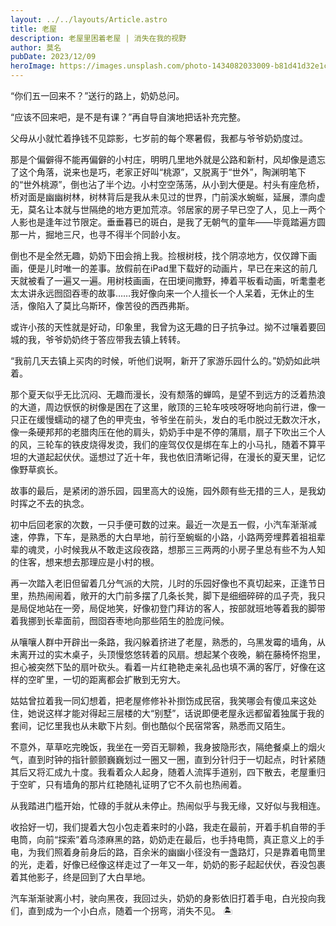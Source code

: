 ```yaml
---
layout: ../../layouts/Article.astro
title: 老屋
description: 老屋里困着老屋 | 消失在我的视野
author: 莫名
pubDate: 2023/12/09
heroImage: https://images.unsplash.com/photo-1434082033009-b81d41d32e1c?q=80&w=1470&auto=format&fit=crop
---
```


“你们五一回来不？”送行的路上，奶奶总问。

“应该不回来吧，是不是有课？”再自导自演地把话补充完整。

父母从小就忙着挣钱不见踪影，七岁前的每个寒暑假，我都与爷爷奶奶度过。

那是个偏僻得不能再偏僻的小村庄，明明几里地外就是公路和新村，风却像是遗忘了这个角落，说来也是巧，老家正好叫“桃源”，又脱离于“世外”，陶渊明笔下的“世外桃源”，倒也沾了半个边。小村空空荡荡，从小到大便是。村头有座危桥，桥对面是幽幽树林，树林背后是我从未见过的世界，门前溪水蜿蜒，延展，漂向虚无，莫名让本就与世隔绝的地方更加荒凉。邻居家的房子早已空了人，见上一两个人影也是逢年过节限定。垂垂暮已的斑白，是我了无朝气的童年——毕竟踏遍方圆那一片，掘地三尺，也寻不得半个同龄小友。

倒也不是全然无趣，奶奶下田会捎上我。捡根树枝，找个阴凉地方，仅仅蹲下画画，便是儿时唯一的差事。放假前在iPad里下载好的动画片，早已在来这的前几天就被看了一遍又一遍。用树枝画画，在田埂间撒野，捧着平板看动画，听耄耋老太太讲永远囫囵吞枣的故事……我好像向来一个人擅长一个人呆着，无休止的生活，像陷入了莫比乌斯环，像苦役的西西弗斯。

或许小孩的天性就是好动，印象里，我曾为这无趣的日子抗争过。拗不过嚷着要回城的我，爷爷奶奶终于答应带我去镇上转转。

“我前几天去镇上买肉的时候，听他们说啊，新开了家游乐园什么的。”奶奶如此哄着。

那个夏天似乎无比沉闷、无趣而漫长，没有颓落的蝉鸣，是望不到远方的泛着热浪的大道，周边恹恹的树像是困在了这里，敞顶的三轮车吱吱呀呀地向前行进，像一只正在缓慢蠕动的褪了色的甲壳虫，爷爷坐在前头，发白的毛巾脱过无数次汗水，像一条硬邦邦的老腊肉压在他的肩头，奶奶手中是不停的蒲扇，扇子下吹出三个人的风，三轮车的铁皮烧得发烫，我们的座驾仅仅是绑在车上的小马扎，随着不算平坦的大道起起伏伏。遥想过了近十年，我也依旧清晰记得，在漫长的夏天里，记忆像野草疯长。

故事的最后，是紧闭的游乐园，园里高大的设施，园外颇有些无措的三人，是我幼时挥之不去的执念。

初中后回老家的次数，一只手便可数的过来。最近一次是五一假，小汽车渐渐减速，停靠，下车，是熟悉的大白旱地，前行至蜿蜒的小路，小路两旁埋葬着祖祖辈辈的魂灵，小时候我从不敢走这段夜路，想那三三两两的小房子里总有些不为人知的住客，想来想去那理应是小村的根。

再一次踏入老旧但留着几分气派的大院，儿时的乐园好像也不真切起来，正逢节日里，热热闹闹着，敞开的大门前多摆了几条长凳，脚下是细细碎碎的瓜子壳，我只是局促地站在一旁，局促地笑，好像初登门拜访的客人，按部就班地等着我的脚带着我挪到长辈面前，囫囵吞枣地向那些陌生的脸庞问候。

从嚷嚷人群中开辟出一条路，我闪躲着挤进了老屋，熟悉的，乌黑发霉的墙角，从未离开过的实木桌子，头顶慢悠悠转着的风扇。想起某个夜晚，躺在藤椅怀抱里，担心被突然下坠的扇叶砍头。看着一片红艳艳走亲礼品也填不满的客厅，好像在这样的空旷里，一切的距离都会扩散到无穷大。

姑姑曾拉着我一同幻想着，把老屋修修补补捯饬成民宿，我笑哪会有傻瓜来这处住，她说这样才能对得起三层楼的大“别墅”，话说即便老屋永远都留着独属于我的套间，记忆里我也从未歇下片刻。倒也酷似个民宿常客，熟悉而又陌生。

不意外，草草吃完晚饭，我坐在一旁百无聊赖，我身披隐形衣，隔绝餐桌上的烟火气，直到时钟的指针颤颤巍巍划过一圈又一圈，直到分针归于一切起点，时针紧随其后又将汇成九十度。我看着众人起身，随着人流挥手道别，四下散去，老屋重归于空旷，只有墙角的那片红艳随礼证明了它不久前也热闹着。

从我踏进门槛开始，忙碌的手就从未停止。热闹似乎与我无缘，又好似与我相连。

收拾好一切，我们提着大包小包走着来时的小路，我走在最前，开着手机自带的手电筒，向前“探索”着乌漆麻黑的路，奶奶走在最后，也手持电筒，真正意义上的手电，为我们照着身前身后的路，百余米的幽幽小径没有一盏路灯，只是靠着电筒里的光，走着，好像已经像这样走过了一年又一年，奶奶的影子起起伏伏，吞没包裹着其他影子，终是回到了大白旱地。

汽车渐渐驶离小村，驶向黑夜，我回过头，奶奶的身影依旧打着手电，白光投向我们，直到成为一个小白点，随着一个拐弯，消失不见。 🏝️
